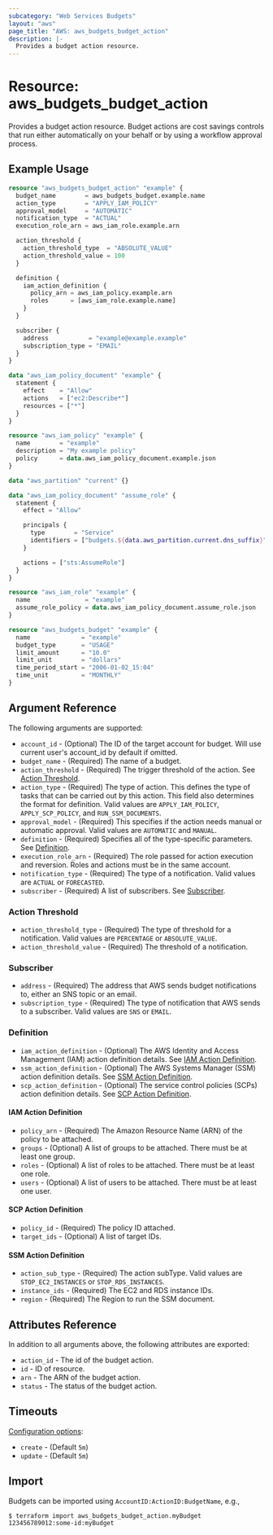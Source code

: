 ```yaml
---
subcategory: "Web Services Budgets"
layout: "aws"
page_title: "AWS: aws_budgets_budget_action"
description: |-
  Provides a budget action resource.
---
```


# Resource: aws_budgets_budget_action

Provides a budget action resource. Budget actions are cost savings controls that run either automatically on your behalf or by using a workflow approval process.

## Example Usage

```terraform
resource "aws_budgets_budget_action" "example" {
  budget_name        = aws_budgets_budget.example.name
  action_type        = "APPLY_IAM_POLICY"
  approval_model     = "AUTOMATIC"
  notification_type  = "ACTUAL"
  execution_role_arn = aws_iam_role.example.arn

  action_threshold {
    action_threshold_type  = "ABSOLUTE_VALUE"
    action_threshold_value = 100
  }

  definition {
    iam_action_definition {
      policy_arn = aws_iam_policy.example.arn
      roles      = [aws_iam_role.example.name]
    }
  }

  subscriber {
    address           = "example@example.example"
    subscription_type = "EMAIL"
  }
}

data "aws_iam_policy_document" "example" {
  statement {
    effect    = "Allow"
    actions   = ["ec2:Describe*"]
    resources = ["*"]
  }
}

resource "aws_iam_policy" "example" {
  name        = "example"
  description = "My example policy"
  policy      = data.aws_iam_policy_document.example.json
}

data "aws_partition" "current" {}

data "aws_iam_policy_document" "assume_role" {
  statement {
    effect = "Allow"

    principals {
      type        = "Service"
      identifiers = ["budgets.${data.aws_partition.current.dns_suffix}"]
    }

    actions = ["sts:AssumeRole"]
  }
}

resource "aws_iam_role" "example" {
  name               = "example"
  assume_role_policy = data.aws_iam_policy_document.assume_role.json
}

resource "aws_budgets_budget" "example" {
  name              = "example"
  budget_type       = "USAGE"
  limit_amount      = "10.0"
  limit_unit        = "dollars"
  time_period_start = "2006-01-02_15:04"
  time_unit         = "MONTHLY"
}
```

## Argument Reference

The following arguments are supported:

* `account_id` - (Optional) The ID of the target account for budget. Will use current user's account_id by default if omitted.
* `budget_name` - (Required) The name of a budget.
* `action_threshold` - (Required) The trigger threshold of the action. See [Action Threshold](#action-threshold).
* `action_type` - (Required) The type of action. This defines the type of tasks that can be carried out by this action. This field also determines the format for definition. Valid values are `APPLY_IAM_POLICY`, `APPLY_SCP_POLICY`, and `RUN_SSM_DOCUMENTS`.
* `approval_model` - (Required) This specifies if the action needs manual or automatic approval. Valid values are `AUTOMATIC` and `MANUAL`.
* `definition` - (Required) Specifies all of the type-specific parameters. See [Definition](#definition).
* `execution_role_arn` - (Required) The role passed for action execution and reversion. Roles and actions must be in the same account.
* `notification_type` - (Required) The type of a notification. Valid values are `ACTUAL` or `FORECASTED`.
* `subscriber` - (Required) A list of subscribers. See [Subscriber](#subscriber).

### Action Threshold

* `action_threshold_type` - (Required) The type of threshold for a notification. Valid values are `PERCENTAGE` or `ABSOLUTE_VALUE`.
* `action_threshold_value` - (Required) The threshold of a notification.

### Subscriber

* `address` - (Required) The address that AWS sends budget notifications to, either an SNS topic or an email.
* `subscription_type` - (Required) The type of notification that AWS sends to a subscriber. Valid values are `SNS` or `EMAIL`.

### Definition

* `iam_action_definition` - (Optional) The AWS Identity and Access Management (IAM) action definition details. See [IAM Action Definition](#iam-action-definition).
* `ssm_action_definition` - (Optional) The AWS Systems Manager (SSM) action definition details. See [SSM Action Definition](#ssm-action-definition).
* `scp_action_definition` - (Optional) The service control policies (SCPs) action definition details. See [SCP Action Definition](#scp-action-definition).

#### IAM Action Definition

* `policy_arn` - (Required) The Amazon Resource Name (ARN) of the policy to be attached.
* `groups` - (Optional) A list of groups to be attached. There must be at least one group.
* `roles` - (Optional) A list of roles to be attached. There must be at least one role.
* `users` - (Optional) A list of users to be attached. There must be at least one user.

#### SCP Action Definition

* `policy_id` - (Required) The policy ID attached.
* `target_ids` - (Optional) A list of target IDs.

#### SSM Action Definition

* `action_sub_type` - (Required) The action subType. Valid values are `STOP_EC2_INSTANCES` or `STOP_RDS_INSTANCES`.
* `instance_ids` - (Required) The EC2 and RDS instance IDs.
* `region` - (Required) The Region to run the SSM document.

## Attributes Reference

In addition to all arguments above, the following attributes are exported:

* `action_id` - The id of the budget action.
* `id` - ID of resource.
* `arn` - The ARN of the budget action.
* `status` - The status of the budget action.

## Timeouts

[Configuration options](https://developer.hashicorp.com/terraform/language/resources/syntax#operation-timeouts):

* `create` - (Default `5m`)
* `update` - (Default `5m`)

## Import

Budgets can be imported using `AccountID:ActionID:BudgetName`, e.g.,

`$ terraform import aws_budgets_budget_action.myBudget 123456789012:some-id:myBudget`
